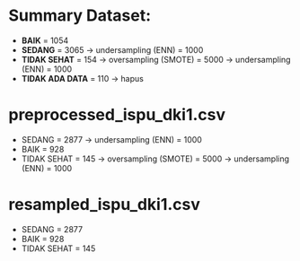 # Summary Dataset:
- **BAIK** = 1054
- **SEDANG** = 3065 → undersampling (ENN) = 1000
- **TIDAK SEHAT** = 154 → oversampling (SMOTE) = 5000 → undersampling (ENN) = 1000
- **TIDAK ADA DATA** = 110 → hapus

# preprocessed_ispu_dki1.csv
- SEDANG = 2877 → undersampling (ENN) = 1000
- BAIK = 928
- TIDAK SEHAT = 145 → oversampling (SMOTE) = 5000 → undersampling (ENN) = 1000

# resampled_ispu_dki1.csv
- SEDANG = 2877
- BAIK = 928
- TIDAK SEHAT = 145
